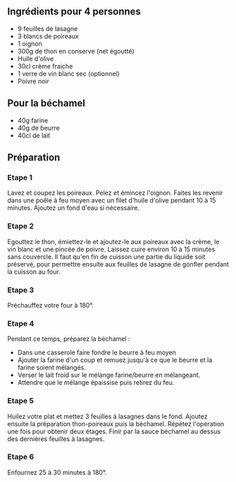 ## Ingrédients pour 4 personnes

- 9 feuilles de lasagne
- 3 blancs de poireaux
- 1 oignon 
- 300g de thon en conserve (net égoutté)
- Huile d'olive
- 30cl crème fraiche
- 1 verre de vin blanc sec (optionnel)
- Poivre noir

## Pour la béchamel

- 40g farine
- 40g de beurre
- 40cl de lait

## Préparation

### Etape 1

Lavez et coupez les poireaux. Pelez et émincez l'oignon. Faites les revenir dans une poêle à feu moyen avec un filet d'huile d'olive pendant 10 à 15 minutes. Ajoutez un fond d'eau si nécessaire.

### Etape 2

Egouttez le thon, émiettez-le et ajoutez-le aux poireaux avec la crème, le vin blanc et une pincée de poivre. Laissez cuire environ 10 à 15 minutes sans couvercle. Il faut qu'en fin de cuisson une partie du liquide soit préservé, pour permettre ensuite aux feuilles de lasagne de gonfler pendant la cuisson au four.

### Etape 3

Préchauffez votre four à 180°.

### Etape 4

Pendant ce temps, préparez la béchamel :

  - Dans une casserole faire fondre le beurre à feu moyen
  - Ajouter la farine d'un coup et remuez jusqu'à ce que le beurre et la farine soient mélangés.
  - Verser le lait froid sur le mélange farine/beurre en mélangeant.
  - Attendre que le mélange épaissise puis retirez du feu.

### Etape 5

Huilez votre plat et mettez 3 feuilles à lasagnes dans le fond. Ajoutez ensuite la préparation thon-poireaux puis la béchamel. Répétez l'opération une fois pour obtenir deux étages. Finir par la sauce béchamel au dessus des dernières feuilles à lasagnes.

### Etape 6

Enfournez 25 à 30 minutes à 180°.
